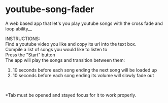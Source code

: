 # youtube-song-fader
A web based app that let's you play youtube songs with the cross fade and loop ability__



INSTRUCTIONS:<br />
Find a youtube video you like and copy its url into the text box.<br />
Compile a list of songs you would like to listen to<br />
Press the "Start" button<br />
The app will play the songs and transition between them:<br />
   1. 10 seconds before each song ending the next song will be loaded up<br />
   2. 10 seconds before each song ending its volume will slowly fade out<br />
<br />

*Tab must be opened and stayed focus for it to work properly.
